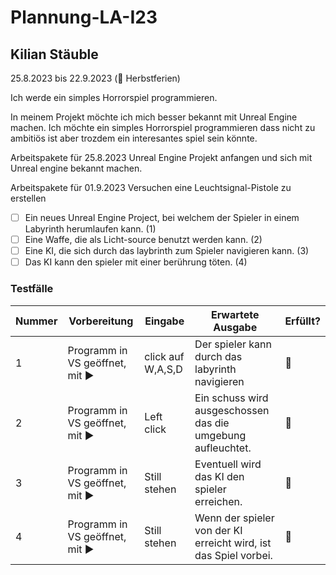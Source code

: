 # Plannung-LA-I23
## Kilian Stäuble

25.8.2023 bis 22.9.2023 (🍁 Herbstferien)

Ich werde ein simples Horrorspiel programmieren.

In meinem Projekt möchte ich mich besser bekannt mit Unreal Engine machen. Ich möchte ein simples Horrorspiel programmieren dass nicht zu ambitiös ist aber trozdem ein interesantes spiel sein könnte.

Arbeitspakete für 25.8.2023
Unreal Engine Projekt anfangen und sich mit Unreal engine bekannt machen.

Arbeitspakete für 01.9.2023
Versuchen eine Leuchtsignal-Pistole zu erstellen

- [ ] Ein neues Unreal Engine Project, bei welchem der Spieler in einem Labyrinth herumlaufen kann. (1)
- [ ] Eine Waffe, die als Licht-source benutzt werden kann. (2)
- [ ] Eine KI, die sich durch das laybrinth zum Spieler navigieren kann. (3)
- [ ] Das KI kann den spieler mit einer berührung töten. (4)

### Testfälle
| Nummer | Vorbereitung | Eingabe  | Erwartete Ausgabe | Erfüllt? |
| --- | --- | --- | --- | ---|
| 1 |	Programm in VS geöffnet,  mit ▶️	| click auf W,A,S,D	| Der spieler kann durch das labyrinth navigieren	| 🤷 |
| 2	|Programm in VS geöffnet,  mit ▶️ |	Left click	| Ein schuss wird ausgeschossen das die umgebung aufleuchtet.	| 🤷 |
| 3 |	Programm in VS geöffnet, mit ▶️ | Still stehen	| Eventuell wird das KI den spieler erreichen.	| 🤷 |
| 4 |	Programm in VS geöffnet, mit ▶️ | Still stehen	| Wenn der spieler von der KI erreicht wird, ist das Spiel vorbei.	| 🤷 |
